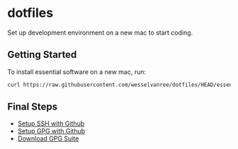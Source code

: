 # dotfiles

Set up development environment on a new mac to start coding.

## Getting Started

To install essential software on a new mac, run:

```bash
curl https://raw.githubusercontent.com/wesselvanree/dotfiles/HEAD/essentials.sh | bash
```

## Final Steps

- [Setup SSH with Github](https://docs.github.com/en/github/authenticating-to-github/connecting-to-github-with-ssh/generating-a-new-ssh-key-and-adding-it-to-the-ssh-agent)
- [Setup GPG with Github](https://docs.github.com/en/github/authenticating-to-github/managing-commit-signature-verification)
- [Download GPG Suite](https://docs.github.com/en/github/authenticating-to-github/managing-commit-signature-verification)
